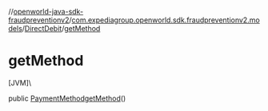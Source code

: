 //[openworld-java-sdk-fraudpreventionv2](../../../index.md)/[com.expediagroup.openworld.sdk.fraudpreventionv2.models](../index.md)/[DirectDebit](index.md)/[getMethod](get-method.md)

# getMethod

[JVM]\

public [PaymentMethod](../-payment-method/index.md)[getMethod](get-method.md)()
